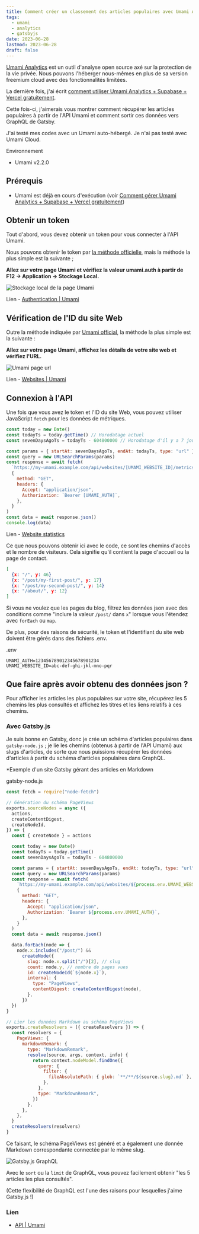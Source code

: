 ```yaml
---
title: Comment créer un classement des articles populaires avec Umami Analytics + Gatsby
tags:
  - umami
  - analytics
  - gatsbyjs
date: 2023-06-28
lastmod: 2023-06-28
draft: false
---
```


[Umami Analytics](https://umami.is/) est un outil d'analyse open source axé sur la protection de la vie privée. Nous pouvons l'héberger nous-mêmes en plus de sa version freemium cloud avec des fonctionnalités limitées.

La dernière fois, j'ai écrit [comment utiliser Umami Analytics + Supabase + Vercel gratuitement](../umami-supabase/).

Cette fois-ci, j'aimerais vous montrer comment récupérer les articles populaires à partir de l'API Umami et comment sortir ces données vers GraphQL de Gatsby.

J'ai testé mes codes avec un Umami auto-hébergé. Je n'ai pas testé avec Umami Cloud.

Environnement

- Umami v2.2.0

## Prérequis

- Umami est déjà en cours d'exécution (voir [Comment gérer Umami Analytics + Supabase + Vercel gratuitement](../umami-supabase/))

## Obtenir un token

Tout d'abord, vous devez obtenir un token pour vous connecter à l'API Umami.

Nous pouvons obtenir le token par [la méthode officielle](https://umami.is/docs/authentication), mais la méthode la plus simple est la suivante ;

**Allez sur votre page Umami et vérifiez la valeur umami.auth à partir de F12 -> Application -> Stockage Local.**

![Stockage local de la page Umami](../../../images/umami-auth01.fr.png)

Lien - [Authentication | Umami](https://umami.is/docs/authentication)

## Vérification de l'ID du site Web

Outre la méthode indiquée par [Umami official](https://umami.is/docs/websites-api), la méthode la plus simple est la suivante :

**Allez sur votre page Umami, affichez les détails de votre site web et vérifiez l'URL.**

![Umami page url](../../../images/umami-auth02.fr.png)

Lien - [Websites | Umami](https://umami.is/docs/websites-api)

## Connexion à l'API

Une fois que vous avez le token et l'ID du site Web, vous pouvez utiliser JavaScript `fetch` pour les données de métriques.

```js
const today = new Date()
const todayTs = today.getTime() // Horodatage actuel
const sevenDaysAgoTs = todayTs - 604800000 // Horodatage d'il y a 7 jours à partir de maintenant

const params = { startAt: sevenDaysAgoTs, endAt: todayTs, type: "url" }
const query = new URLSearchParams(params)
const response = await fetch(
  `https://my-umami.example.com/api/websites/[UMAMI_WEBSITE_ID]/metrics?${query}`,
  {
    method: "GET",
    headers: {
      Accept: "application/json",
      Authorization: `Bearer [UMAMI_AUTH]`,
    },
  }
)
const data = await response.json()
console.log(data)
```

Lien - [Website statistics](https://umami.is/docs/website-stats)

Ce que nous pouvons obtenir ici avec le code, ce sont les chemins d'accès et le nombre de visiteurs. Cela signifie qu'il contient la page d'accueil ou la page de contact.

```json
[
  {x: "/", y: 46}
  {x: "/post/my-first-post/", y: 17}
  {x: "/post/my-second-post/", y: 14}
  {x: "/about/", y: 12}
]
```

Si vous ne voulez que les pages du blog, filtrez les données json avec des conditions comme "inclure la valeur `/post/` dans `x`" lorsque vous l'étendez avec `forEach` ou `map`.

De plus, pour des raisons de sécurité, le token et l'identifiant du site web doivent être gérés dans des fichiers .env.

<div class="filename">.env</div>

```text
UMAMI_AUTH=123456789012345678901234
UMAMI_WEBSITE_ID=abc-def-ghi-jkl-mno-pqr
```

## Que faire après avoir obtenu des données json ?

Pour afficher les articles les plus populaires sur votre site, récupérez les 5 chemins les plus consultés et affichez les titres et les liens relatifs à ces chemins.

### Avec Gatsby.js

Je suis bonne en Gatsby, donc je crée un schéma d'articles populaires dans `gatsby-node.js` ; je lie les chemins (obtenus à partir de l'API Umami) aux slugs d'articles, de sorte que nous puissions récupérer les données d'articles à partir du schéma d'articles populaires dans GraphQL.

\*Exemple d'un site Gatsby gérant des articles en Markdown

<div class="filename">gatsby-node.js</div>

```js
const fetch = require("node-fetch")

// Génération du schéma PageViews
exports.sourceNodes = async ({
  actions,
  createContentDigest,
  createNodeId,
}) => {
  const { createNode } = actions

  const today = new Date()
  const todayTs = today.getTime()
  const sevenDaysAgoTs = todayTs - 604800000

  const params = { startAt: sevenDaysAgoTs, endAt: todayTs, type: "url" }
  const query = new URLSearchParams(params)
  const response = await fetch(
    `https://my-umami.example.com/api/websites/${process.env.UMAMI_WEBSITE_ID}/metrics?${query}`,
    {
      method: "GET",
      headers: {
        Accept: "application/json",
        Authorization: `Bearer ${process.env.UMAMI_AUTH}`,
      },
    }
  )
  const data = await response.json()

  data.forEach(node => {
    node.x.includes("/post/") &&
      createNode({
        slug: node.x.split("/")[2], // slug
        count: node.y, // nombre de pages vues
        id: createNodeId(`${node.x}`),
        internal: {
          type: "PageViews",
          contentDigest: createContentDigest(node),
        },
      })
  })
}

// Lier les données Markdown au schéma PageViews
exports.createResolvers = ({ createResolvers }) => {
  const resolvers = {
    PageViews: {
      markdownRemark: {
        type: "MarkdownRemark",
        resolve(source, args, context, info) {
          return context.nodeModel.findOne({
            query: {
              filter: {
                fileAbsolutePath: { glob: `**/**/${source.slug}.md` },
              },
            },
            type: "MarkdownRemark",
          })
        },
      },
    },
  }
  createResolvers(resolvers)
}
```

Ce faisant, le schéma PageViews est généré et a également une donnée Markdown correspondante connectée par le même slug.

![Gatsby.js GraphQL](../../../images/gatsby-graphql01.png)

Avec le `sort` ou la `limit` de GraphQL, vous pouvez facilement obtenir "les 5 articles les plus consultés".

(Cette flexibilité de GraphQL est l'une des raisons pour lesquelles j'aime Gatsby.js !)

### Lien

- [API | Umami](https://umami.is/docs/api)
